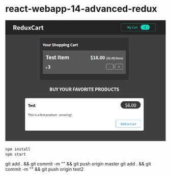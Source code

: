 # react-webapp-14-advanced-redux

![app](src/assets/app.png)

```
npm install
npm start
```

git add . && git commit -m "" && git push origin master
git add . && git commit -m "" && git push origin test2